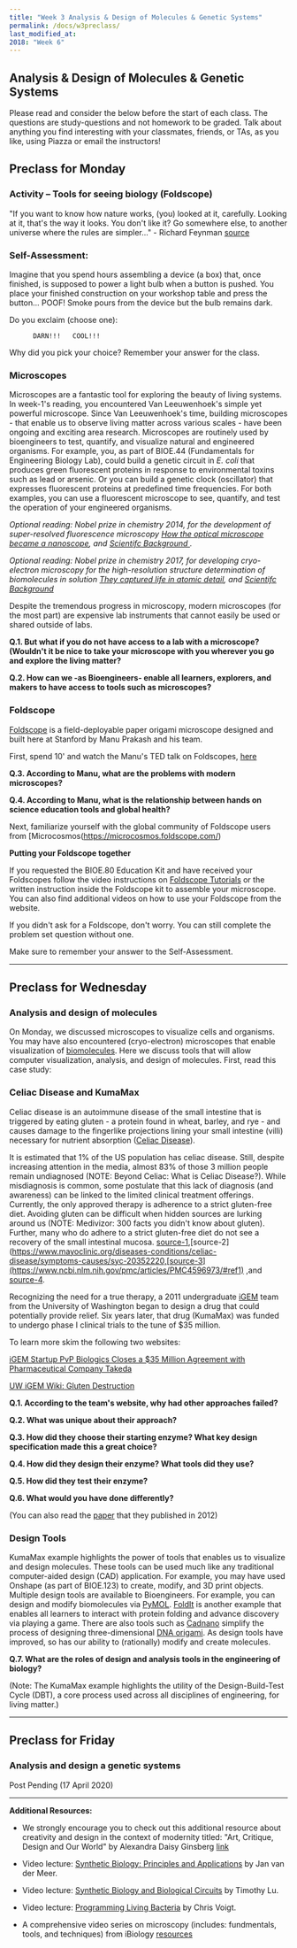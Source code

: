 ```yaml
---
title: "Week 3 Analysis & Design of Molecules & Genetic Systems"
permalink: /docs/w3preclass/
last_modified_at: 
2018: "Week 6"
---
```

## Analysis & Design of Molecules & Genetic Systems
Please read and consider the below before the start of each class.
The questions are study-questions and not homework to be graded.
Talk about anything you find interesting with your classmates, friends, or TAs, as you like, using Piazza or email the instructors!

## Preclass for Monday

### Activity – Tools for seeing biology (Foldscope)

"If you want to know how nature works, (you) looked at it, carefully. Looking at it, that's the way it looks.  You don't like it? Go somewhere else, to another universe where the rules are simpler..." - Richard Feynman [source](https://www.youtube.com/watch?v=eLQ2atfqk2c&t=24m2s)

### Self-Assessment: 

Imagine that you spend hours assembling a device (a box) that, once finished, is supposed to power a light bulb when a button is pushed. You place your finished construction on your workshop table and press the button... POOF! 
Smoke pours from the device but the bulb remains dark. 

Do you exclaim (choose one):

          DARN!!! 	COOL!!!

Why did you pick your choice? Remember your answer for the class. 

### Microscopes

Microscopes are a fantastic tool for exploring the beauty of living systems.  
In week-1's reading, you encountered Van Leeuwenhoek's simple yet powerful microscope.  Since Van Leeuwenhoek's time, building microscopes - that enable us to observe living matter across various scales - have been ongoing and exciting area research. 
Microscopes are routinely used by bioengineers to test, quantify, and visualize natural and engineered organisms. For example, you, as part of BIOE.44 (Fundamentals for Engineering Biology Lab), could build a genetic circuit in *E. coli* that produces green fluorescent proteins in response to environmental toxins such as lead or arsenic. Or you can build a genetic clock (oscillator) that expresses fluorescent proteins at predefined time frequencies. For both examples, you can use a fluorescent microscope to see, quantify, and test the operation of your engineered organisms.  

*Optional reading: Nobel prize in chemistry 2014, for the development of super-resolved fluorescence microscopy [How the optical microscope became a nanoscope](https://www.nobelprize.org/uploads/2018/06/popular-chemistryprize2014.pdf), and [Scientifc Background ](https://www.nobelprize.org/uploads/2018/06/advanced-chemistryprize2014.pdf).*

*Optional reading: Nobel prize in chemistry 2017, for developing cryo-electron microscopy for the high-resolution structure determination of biomolecules in solution [They captured life in atomic detail](https://www.nobelprize.org/uploads/2018/06/popular-chemistryprize2017.pdf), and [Scientifc Background ](https://www.nobelprize.org/uploads/2018/06/advanced-chemistryprize2017.pdf)*

Despite the tremendous progress in microscopy, modern microscopes (for the most part) are expensive lab instruments that cannot easily be used or shared outside of labs. 

**Q.1. But what if you do not have access to a lab with a microscope?  
(Wouldn't it be nice to take your microscope with you wherever you go and explore the living matter?**  

**Q.2. How can we -as Bioengineers- enable all learners, explorers, and makers to have access to tools such as microscopes?**

### Foldscope

[Foldscope](https://journals.plos.org/plosone/article%3Fid=10.1371/journal.pone.0098781) is a field-deployable paper origami microscope designed and built here at Stanford by Manu Prakash and his team. 

First, spend 10' and watch the Manu's TED talk on Foldscopes, [here](https://www.ted.com/talks/manu_prakash_a_50_cent_microscope_that_folds_like_origami#t-545437)

**Q.3. According to Manu, what are the problems with modern microscopes?**

**Q.4. According to Manu, what is the relationship between hands on science education tools and global health?**

Next, familiarize yourself with the global community of Foldscope users from [Microcosmos(https://microcosmos.foldscope.com/)

**Putting your Foldscope together**

If you requested the BIOE.80 Education Kit and have received your Foldscopes follow the video instructions on [Foldscope Tutorials](https://www.foldscope.com/tutorials) or the written instruction inside the Foldscope kit to assemble your microscope. You can also find additional videos on how to use your Foldscope from the website. 

If you didn't ask for a Foldscope, don't worry.  You can still complete the problem set question without one.  

Make sure to remember your answer to the Self-Assessment.  
___________________________________________________________________________________________________
## Preclass for Wednesday

### Analysis and design of molecules 

On Monday, we discussed microscopes to visualize cells and organisms. You may have also encountered (cryo-electron) microscopes that enable visualization of [biomolecules](https://www.nobelprize.org/uploads/2018/06/advanced-chemistryprize2017.pdf). Here we discuss tools that will allow computer visualization, analysis, and design of molecules. First, read this case study: 

### Celiac Disease and KumaMax

Celiac disease is an autoimmune disease of the small intestine that is triggered by eating gluten - a protein found in wheat, barley, and rye - and causes damage to the fingerlike projections lining your small intestine (villi) necessary for nutrient absorption ([Celiac Disease](https://www.mayoclinic.org/diseases-conditions/celiac-disease/symptoms-causes/syc-20352220)). 

It is estimated that 1% of the US population has celiac disease. Still, despite increasing attention in the media, almost 83% of those 3 million people remain undiagnosed (NOTE:  Beyond Celiac: What is Celiac Disease?). While misdiagnosis is common, some postulate that this lack of diagnosis (and awareness) can be linked to the limited clinical treatment offerings. Currently, the only approved therapy is adherence to a strict gluten-free diet. Avoiding gluten can be difficult when hidden sources are lurking around us (NOTE:  Medivizor: 300 facts you didn't know about gluten). Further, many who do adhere to a strict gluten-free diet do not see a recovery of the small intestinal mucosa. [source-1](https://www.beyondceliac.org/celiac-disease/what-is-celiac-disease/),[source-2](https://www.mayoclinic.org/diseases-conditions/celiac-disease/symptoms-causes/syc-20352220,[source-3](https://www.ncbi.nlm.nih.gov/pmc/articles/PMC4596973/#ref1)
,and [source-4](https://celiac.org/celiac-disease/understanding-celiac-disease-2/what-is-celiac-disease/).


Recognizing the need for a true therapy, a 2011 undergraduate [iGEM](https://igem.org/Main_Page) team from the University of Washington began to design a drug that could potentially provide relief. Six years later, that drug (KumaMax) was funded to undergo phase I clinical trials to the tune of $35 million.  

To learn more skim the following two websites:

[iGEM Startup PvP Biologics Closes a $35 Million Agreement with Pharmaceutical Company Takeda](https://synbiobeta.com/igem-startup-pvp-biologics-closes-35-million-agreement-pharmaceutical-company-takeda/) 

[UW iGEM Wiki: Gluten Destruction](http://2011.igem.org/Team:Washington/Celiacs/Background)

**Q.1. According to the team's website, why had other approaches failed?**

**Q.2. What was unique about their approach?**

**Q.3. How did they choose their starting enzyme? What key design specification made this a great choice?**

**Q.4. How did they design their enzyme? What tools did they use?**

**Q.5. How did they test their enzyme?**

**Q.6. What would you have done differently?**

(You can also read the [paper](https://pubs-acs-org.stanford.idm.oclc.org/doi/10.1021/ja3094795) that they published in 2012)

### Design Tools

KumaMax example highlights the power of tools that enables us to visualize and design molecules. These tools can be used much like any traditional computer-aided design (CAD) application. For example, you may have used Onshape (as part of BIOE.123) to create, modify, and 3D print objects. Multiple design tools are available to Bioengineers.  For example, you can design and modify biomolecules via [PyMOL](https://pymol.org/2/). [FoldIt](http://fold.it/portal/) is another example that enables all learners to interact with protein folding and advance discovery via playing a game.  There are also tools such as [Cadnano](https://cadnano.org/) simplify the process of designing three-dimensional [DNA origami](https://www.sciencedirect.com/topics/neuroscience/dna-origami).  As design tools have improved, so has our ability to (rationally) modify and create molecules.   

**Q.7. What are the roles of design and analysis tools in the engineering of biology?**

(Note: The KumaMax example highlights the utility of the Design-Build-Test Cycle (DBT), a core process used across all disciplines of engineering, for living matter.)

___________________________________________________________________________________________________
## Preclass for Friday

### Analysis and design a genetic systems

Post Pending (17 April 2020)

___________________________________________________________________________________________________

**Additional Resources:**

- We strongly encourage you to check out this additional resource about creativity and design in the context of modernity titled: "Art, Critique, Design and Our World" by Alexandra Daisy Ginsberg [link](https://vimeo.com/225113974)

- Video lecture: [Synthetic Biology: Principles and Applications](https://www.ibiology.org/bioengineering/introduction-to-synthetic-biology/) by Jan van der Meer.

- Video lecture: [Synthetic Biology and Biological Circuits](https://www.ibiology.org/bioengineering/biological-circuits/) by Timothy Lu.

- Video lecture: [Programming Living Bacteria](https://www.ibiology.org/bioengineering/genetic-circuits/) by Chris Voigt.

- A comprehensive video series on microscopy (includes: fundmentals, tools, and techniques) from iBiology [resources](https://www.ibiology.org/online-biology-courses/microscopy-series/microscopy-series-table-contents/) 
